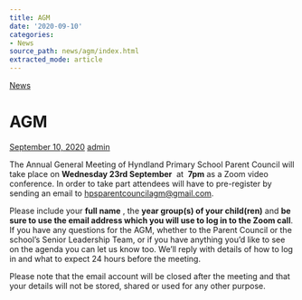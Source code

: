 ```yaml
---
title: AGM
date: '2020-09-10'
categories:
- News
source_path: news/agm/index.html
extracted_mode: article
---
```

[News](category/news/)

# AGM

[September 10, 2020](news/agm/) [admin](author/admin/)

The Annual General Meeting of Hyndland Primary School Parent Council will take place on **Wednesday 23rd September** &nbsp;at&nbsp; **7pm** as a Zoom video conference. In order to take part attendees will have to pre-register by sending an email to&nbsp;[hpsparentcouncilagm@gmail.com](mailto:hpsparentcouncilagm@gmail.com).

Please include your **full name** , the **year group(s) of your child(ren)** and **be sure to use the email address which you will use to log in to the Zoom call**. If you have any questions for the AGM, whether to the Parent Council or the school’s Senior Leadership Team, or if you have anything you’d like to see on the agenda you can let us know too. We’ll reply with details of how to log in and what to expect 24 hours before the meeting.

Please note that the email account will be closed after the meeting and that your details will not be stored, shared or used for any other purpose.
